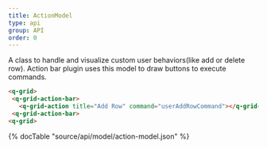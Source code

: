 ```yaml
---
title: ActionModel
type: api
group: API
order: 0
---
```

A class to handle and visualize custom user behaviors(like add or delete row).
Action bar plugin uses this model to draw buttons to execute commands.
```html
<q-grid>
 <q-grid-action-bar>
   <q-grid-action title="Add Row" command="userAddRowCommand"></q-grid-action>
 <q-grid-action-bar>
<q-grid>
```


{% docTable "source/api/model/action-model.json" %}


